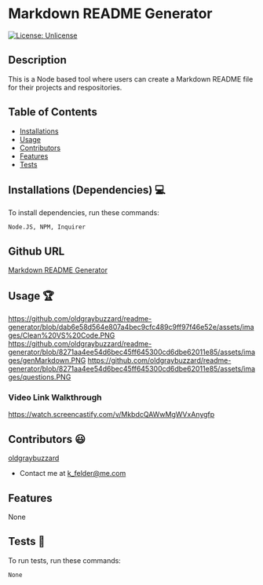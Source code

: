 # Markdown README Generator

[![License: Unlicense](https://img.shields.io/badge/license-Unlicense-blue.svg)](http://unlicense.org/)
  
## Description
This is a Node based tool where users can create a Markdown README file for their projects and respositories. 

## Table of Contents
* [Installations](#dependencies)
* [Usage](#usage)
* [Contributors](#contributors)
* [Features](#features)
* [Tests](#tests)


## Installations (Dependencies) 💻
To install dependencies, run these commands:
```
Node.JS, NPM, Inquirer 
```

## Github URL
[Markdown README Generator](https://github.com/oldgraybuzzard/readme-generator.git)

## Usage 🏆
https://github.com/oldgraybuzzard/readme-generator/blob/dab6e58d564e807a4bec9cfc489c9ff97f46e52e/assets/images/Clean%20VS%20Code.PNG
https://github.com/oldgraybuzzard/readme-generator/blob/8271aa4ee54d6bec45ff645300cd6dbe62011e85/assets/images/genMarkdown.PNG
https://github.com/oldgraybuzzard/readme-generator/blob/8271aa4ee54d6bec45ff645300cd6dbe62011e85/assets/images/questions.PNG

### Video Link Walkthrough
https://watch.screencastify.com/v/MkbdcQAWwMgWVxAnygfp


## Contributors 😃
[oldgraybuzzard](https://github.com/oldgraybuzzard)
* Contact me at k_felder@me.com


## Features
None 

## Tests 🧪
To run tests, run these commands:
```
None
```
